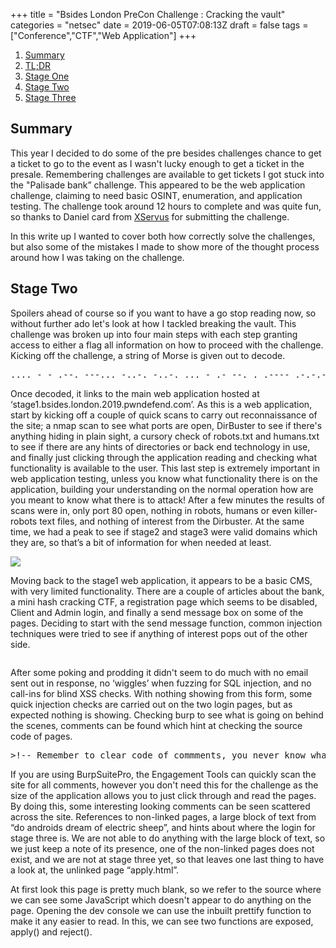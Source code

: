 +++
title = "Bsides London PreCon Challenge : Cracking the vault"
categories = "netsec"
date = 2019-06-05T07:08:13Z
draft =  false
tags = ["Conference","CTF","Web Application"]
+++

<div id="pagemenu">
<ol>
<li><a href="https://necurity.co.uk/netsec/2019-06-05-bsidesldnvault/#Summary">Summary</a></li>
<li><a href="https://necurity.co.uk/netsec/2019-06-05-bsidesldnvault/#TL;DR">TL;DR</a>  </li>
<li><a href="https://necurity.co.uk/netsec/2019-06-05-bsidesldnvault/#Stage1">Stage One</a> </li>
<li><a href="https://necurity.co.uk/netsec/2019-06-05-bsidesldnvault/#Stage2">Stage Two</a> </li>
<li><a href="https://necurity.co.uk/netsec/2019-06-05-bsidesldnvault/#Stage3">Stage Three</a> </li>
</ol>
</div>

 <div id="pagesummary">  

<h2 id="Summary"> <a>Summary </a> </h2>  

 <p>  
This year I decided to do some of the pre besides challenges chance to get a ticket to go to the event as I wasn't lucky enough to get a ticket in the presale. Remembering challenges are available to get tickets I got stuck into the "Palisade bank” challenge. This appeared to be the web application challenge, claiming to need basic OSINT, enumeration, and application testing. The challenge took around 12 hours to complete and was quite fun, so thanks to Daniel card from <a href=”https://www.xservus.com/”>XServus</a> for submitting the challenge. <!--more--> 
</p> 
<p>
In this write up I wanted to cover both how correctly solve the challenges, but also some of the mistakes I made to show more of the thought process around how I was taking on the challenge. <!--more-->
</p>

</div>
<div id="maincontent">


<h2 id="Stage2"> <a>  Stage Two  </a> </h2>
<p>
Spoilers ahead of course so if you want to have a go stop reading now, so without further ado let's look at how I tackled breaking the vault. This challenge was broken up into four main steps with each step granting access to either a flag all information on how to proceed with the challenge. Kicking off the challenge, a string of Morse is given out to decode.
</p>
<pre>
.... - - .--. ---... -..-. -..-. ... - .- --. . .---- .-.-.- -... ... .. -.. . ... .-.-.- .-.. --- -. -.. --- -. .-.-.- ..--- ----- .---- ----. .-.-.- .--. .-- -. -.. . ..-. . -. -.. .-.-.- -.-. --- -- -..-.
</pre>
<p>
Once decoded, it links to the main web application hosted at ‘stage1.bsides.london.2019.pwndefend.com’. As this is a web application, start by kicking off a couple of quick scans to carry out reconnaissance of the site; a nmap scan to see what ports are open, DirBuster to see if there's anything hiding in plain sight, a cursory check of robots.txt and humans.txt to see if there are any hints of directories or back end technology in use, and finally just clicking through the application reading and checking what functionality is available to the user. This last step is extremely important in web application testing, unless you know what functionality there is on the application, building your understanding on the normal operation how are you meant to know what there is to attack! After a few minutes the results of scans were in, only port 80 open, nothing in robots, humans or even killer-robots text files, and nothing of interest from the Dirbuster. At the same time, we had a peak to see if stage2 and stage3 were valid domains which they are, so that’s a bit of information for when needed at least.
</p>
<img src="/images/bsides19/welcome.png">
<p>
Moving back to the stage1 web application, it appears to be a basic CMS, with very limited functionality. There are a couple of articles about the bank, a mini hash cracking CTF, a registration page which seems to be disabled, Client and Admin login, and finally a send message box on some of the pages. Deciding to start with the send message function, common injection techniques were tried to see if anything of interest pops out of the other side. 
</p>
<img src="">
<p>
After some poking and prodding it didn't seem to do much with no email sent out in response, no ‘wiggles’ when fuzzing for SQL injection, and no call-ins for blind XSS checks. With nothing showing from this form, some quick injection checks are carried out on the two login pages, but as expected nothing is showing. Checking burp to see what is going on behind the scenes, comments can be found which hint at checking the source code of pages.
</p>
<pre>
&gt!-- Remember to clear code of commments, you never know what developers might write in here... --&lt
</pre>
<p>
If you are using BurpSuitePro, the Engagement Tools can quickly scan the site for all comments, however you don't need this for the challenge as the size of the application allows you to just click through and read the pages. By doing this, some interesting looking comments can be seen scattered across the site. References to non-linked pages, a large block of text from “do androids dream of electric sheep”, and hints about where the login for stage three is. We are not able to do anything with the large block of text, so we just keep a note of its presence, one of the non-linked pages does not exist, and we are not at stage three yet, so that leaves one last thing to have a look at, the unlinked page “apply.html”. 
</p>

<p>
At first look this page is pretty much blank, so we refer to the source where we can see some JavaScript which doesn't appear to do anything on the page. Opening the dev console we can use the inbuilt prettify function to make it any easier to read. In this, we can see two functions are exposed, apply() and reject(). 
</p>
<pre>
        <script type="text/javascript">
            console.log("Palisade Security Application");

            var _0x533a = ['OIiOrDWU2Y3&jaTGeQNH1', 'Generate a flag!', 'This is not the way to do it!', 'log', 'Unique Encrypted Customer Code:', '                  _________-----_____', '       _____------           __      \x5c---_', '___----             ___------              \x5c ', '   ----________        ----                 \x5c ', '               -----__    |             _____)', '        _______-----    ___--          \x5c    /)\x5c ', '  ------_______      ---____            \x5c__/  / ', '               -----__     --    _          / ', '                              ----|   /          |', '                                  |  |___________|', '                                  |  | ((_(_)| )_)', '                                  |  _((_(_)|/(_)', '                                   _____________)', '-------------------------------------------------------', '------------         LULZ ROT IS 1337      ------------'];
            (function(_0xdd6399, _0x49cdb6) {
                var _0x268527 = function(_0x57cfe4) {
                    while (--_0x57cfe4) {
                        _0xdd6399['push'](_0xdd6399['shift']());
                    }
                };
                _0x268527(++_0x49cdb6);
            }(_0x533a, 0x107));
            var _0x36a8 = function(_0x442c1a, _0x435994) {
                _0x442c1a = _0x442c1a - 0x0;
                var _0x5a04ec = _0x533a[_0x442c1a];
                return _0x5a04ec;
            };
            function apply() {
                console[_0x36a8('0x0')](_0x36a8('0x1'));
                console[_0x36a8('0x0')](_0x36a8('0x2'));
                console[_0x36a8('0x0')](_0x36a8('0x3'));
                console[_0x36a8('0x0')](_0x36a8('0x4'));
                console[_0x36a8('0x0')](_0x36a8('0x5'));
                console[_0x36a8('0x0')](_0x36a8('0x6'));
                console[_0x36a8('0x0')]('                    __-                /     \x5c ');
                console['log'](_0x36a8('0x7'));
                console[_0x36a8('0x0')](_0x36a8('0x8'));
                console[_0x36a8('0x0')](_0x36a8('0x9'));
                console['log']('                      --__--__     _____/   _/\x5c ');
                console[_0x36a8('0x0')](_0x36a8('0xa'));
                console[_0x36a8('0x0')](_0x36a8('0xb'));
                console[_0x36a8('0x0')](_0x36a8('0xc'));
                console[_0x36a8('0x0')](_0x36a8('0xd'));
                console[_0x36a8('0x0')]('                                               (');
                console[_0x36a8('0x0')](_0x36a8('0xe'));
                console['log'](_0x36a8('0xf'));
                console[_0x36a8('0x0')](_0x36a8('0x10'));
                console[_0x36a8('0x0')](_0x36a8('0xf'));
                console[_0x36a8('0x0')](_0x36a8('0x11'));
            }
            function reject() {
                console['log'](_0x36a8('0x12'));
                console[_0x36a8('0x0')](_0x36a8('0x13'));
            }
        </script>

</pre>
<p>
After spending some time reading  the JS, I realised that there was no ‘hidden’ meaning, and all it was, was js obfuscation. _0x36a8 acting as a shim which calls values from the _0x533a array. So “console[_0x36a8('0x0')]” is just calling console.log. As such we can just run apply() function and see the output:
</p>
<pre>
apply()
apply.html:formatted:22 Unique Encrypted Customer Code:
apply.html:formatted:23                   _________-----_____
apply.html:formatted:24        _____------           __      \---_
apply.html:formatted:25 ___----             ___------              \ 
apply.html:formatted:26    ----________        ----                 \ 
apply.html:formatted:27                -----__    |             _____)
apply.html:formatted:28                     __-                /     \ 
apply.html:formatted:29         _______-----    ___--          \    /)\ 
apply.html:formatted:30   ------_______      ---____            \__/  / 
apply.html:formatted:31                -----__     --    _          / 
apply.html:formatted:32                       --__--__     _____/   _/\ 
apply.html:formatted:33                               ----|   /          |
apply.html:formatted:34                                   |  |___________|
apply.html:formatted:35                                   |  | ((_(_)| )_)
apply.html:formatted:36                                   |  _((_(_)|/(_)
apply.html:formatted:37                                                (
apply.html:formatted:38                                    _____________)
apply.html:formatted:39 -------------------------------------------------------
apply.html:formatted:40 ------------         LULZ ROT IS 1337      ------------
apply.html:formatted:41 -------------------------------------------------------
apply.html:formatted:42 OIiOrDWU2Y3&jaTGeQNH1

</pre>
<p>
Now we have a code and the hint “LULZ ROT IS 1337”, I guessed this is what we needed to log into the client portal, so throwing the output into <a href=” https://gchq.github.io/CyberChef/”>CyberChef</a> , which if you haven't seen this before it is described as a Swiss army knife of common computer operations. It is a pretty powerful tool being able to carry out encoding and decoding data, file format analysis, generate hashes, analyse crypto, crack the enigma code, or even “Magic”. If you have not used it before, I really would recommend doing a bit of reading about how to use it and some of its capabilities. After Throwing the code into CyberChef with Rot13, head back to the Client log in page with a random username and password to see what happens.
</p>
<pre>
Welcome
Error. Entity Registraton Process Failure
Unable to connect to ftp services: NDAuNjguMjQ5LjIx 
FLAG{2943eb55-aea0-438e-9c1b-38186dfc5775} 

</pre>
<p>
Stage one complete! We are presented with a bit of fluff about an FTP server saying unable to log in, and some Base64 (which decodes to an IP address) and most importantly, the first flag.  As we have this, I guess that we were done with stage one, and jumped to the stage two address.
</p>
<h2 id="Stage2"> <a> Stage Two   </a> </h2>
<p>
Visiting the stage two URL the server shows a small directory listing, of which there are only a small number of files and folders. Looking in the readme file, it has “I've moved this content to our GitHub server.” The link to this was found during the reconnaissance of the web application in stage one. 
</p>
<p>
In their repository, there is one encrypted access database and a readme with very little information about what that file is used for. One thing which stands out as odd in this repo is  that there are four commits into this repository. In the commit history we can see that the readme has changed, and clicking into this shows that it used to contain “The password for the remote access database is the bracketed flag value from stage 1 of the CTF e.g. {xxxxxxxxxxxxxxxxxxxxxxxxxxxxxx}”. Trying this against the database works, revealing a small database with 3 users and their corresponding passwords, assumedly for the FTP server highlighted from stage one.
</p>
<img src="/images/bsides19/GitHub.PNG">
<img src="/images/bsides19/history.PNG">
<p>
The first two users fail to log into the server but the third, filetransfer, successfully logs in. All seems well until the “list” command is ran. It appears that it was intentionally misconfigured to return its internal address rather than its external when entering passive mode.
</p>
<img src="/images/bsides19/ftpfail.PNG">
<p>
After a quick swap to using FileZilla, which has an option to always use the external address rather than the internal provided address, logging in, listing, and downloading files from the server is possible. Looking through the files there are several empty folders, some cute cat pictures, a couple of archives, a PowerPoint document, a packet capture, an ‘urgent email’ and a PDF document. The next logical step is quite easy, just looking through these files to see what they contain. Looking through them shows that the  zips and PowerPoint are password protected, the passwords.txt is as it says, a list of passwords, and the message discloses some username:password pairings and a note about how Bob just ‘increases the number on the end’ whenever they need to change their password. As there are an increasing number of usernames and passwords being found, a password list is started to keep track of them. As a base, the passwords.txt file, also included are, the flag value and variants, the usernames from the home folders, passwords found in previous stages and some logical leaps about passwords such as Summer2019! and Pa55w0rd0 to Pa55w0rd9.
</p>
<p>
Turning attention to the PDF, it appears to have been “redacted”, but not very well text can be copied out from underneath the mark giving another password to add to the list. As the PDF is talking about security policy, it was assumed to be something do with the PowerPoint which turned out to be true.
</p>
<img src="/images/bsides19/password_policy.PNG">


<p>
There are several ways information can be hidden in a PowerPoint, white text, steg within images, objects behind images, objects set to 0 height and width, messing with macros, and embedding documents within the PowerPoint are just some of the methods. Working though these, there are no macros set, but hitting control-a on both sides shows that there is a hidden object inside the Excel image. I think this was meant to open excel, but it didn't seem to work on my box. Guessing that there is an embedded file, save off the PPTX without a password, rename it to a zip and extract it. Modern document formats are just zipped up XML files, with all binary objects such as images attached as files within the archive. Navigating to the attachment shows a suspicious intentionally blank screen. With a similar number of tricks to hide text in an excel file, opening the file in a hex editor allows for quick skimming of extra content. Doing this shows us that there is more to the file than that white space, with what looks like a second tab being present.
</p>
<img src="/images/bsides19/hex.PNG">


<p>
Flicking back to the main spreadsheet, right clicking on the tabs at the bottom of the page the unhide tabs button is present which when pressed shows the password audit sheet. This hidden sheet contains some username:password, and some username:hash pairings. The hashes looked like MD5, so to save time throwing them into one of the many MD5 reversing tools that are available on the internet retrieves the plains for all submitted hashes.  
</p>

<p>
Given that more passwords have been recovered, it makes sense to move onto the 7Z files which need passwords to access. Passwords could be entered one by one, which is pretty inefficient, much better would be to extract the hashes to run through OCL or John to crack, or “lazier” and quicker, wrap the unzip in a bash one liner: 
</p>

<pre> 
export IFS=$'\n'; for i in `cat passwords.txt`; do 7z e network_capture001.7z -p $i; echo $i; done; 
export IFS=$'\n'; for i in `cat passwords.txt`; do 7z e sslkeys.7z -p $i; echo $i; done

</pre>

<p>
After doing this we are able to get into the ssl_keys.7z file, in which there are some pre-master secrets for TLS, which as we have a packet capture, can be loaded into Wireshark decrypting any TLS traffic. Pre-Master Secrets are the primitives used by your browser when setting up an encrypted tunnel to a website, and if you have them, you are able to decrypt the traffic. If you have not come across them before I would recommend reading about them at the  <a href=” https://wiki.wireshark.org/SSL#Complete_SSL_decryption_walk_through”> Wireshark Wiki</a>
</p>
<pre> 
RSA 09a546973b2e7e0e 030178e118e813fff5a45f27aced4c8717ac8b3101bce0982545aeabbdaa95b6b5981b1002b952a38473bfc67308ea47
CLIENT_RANDOM 5cb984fb075da1fb2c758d32547c233a84a926b54c541c4befc21a284466070e 26f1e5570c12f66783ef6c26e9adb26993b8e604b29fe402d63c7e43740ae063bfb347eb22fd5a1c0687b9e7ace9c3a4

</pre>

<p>
Given TLS secrets have been obtained and a capture file is in the file listing, network_cap1 was looked at next. The first thing to do when identifying traffic within a PCAP is to identify what conversations take place, what services are used, and how many different devices are used. Taking this approach allows quick assessment of how much traffic there is potentially to attack, which in this case only a handful of devices talking your standard web protocols. Dissecting the websites being accessed, it didn’t suggest any action points and none of the traffic really stands out as interesting. Moving onto the SSL traffic in the capture file, none appears to have been decrypted. Checking the logs, none of the keys have been applied to any of the traffic within the capture file successfully suggesting this may not be the correct capture. After some time of looking at the PCAP. Hex dumping the file and grepping through for any of the keys showed that non of the SSL keys were present. Remembering the cat pictures, it occurred to me after some time that this PCAP may just be a timesink, and have nothing of use or interest in. 
</p>
<img src="/images/bsides19/wireshark.PNG">


<p>
Turning our attention to the last zip file, the one-liner failed to get in, so we have to attack this properly by <a href=”” >extracting the hash of the archive</a>, and cracking it with Hashcat. One mistake I made which wasted many, many, many hours is that I used the wrong password list with rules to attack the archive. 7Zip passwords are massively slow to attack, with my laptop managing around a few thousand million MD5 passwords a second (Laptop RTX2060), in comparison it only managed under 1500 a second on the GPU, and another 100 a second on the CPU/iGPU combo. Given this speed, I started with the top-100 passwords from <a href=””>SecLists</a> using the standard rules which come with hashcat. After this failed, swapping to the top 1000 list, and finally after this, starting a brute force attack  using the highlighted password mask from the email:
</p>
<pre>
“Over 8 characters, must contain alpa, numertic and a special”
.\hashcat64.exe --force --opencl-device-type 1,2,3 '$7z$0$18$0$1122$16$423ae8d8f7a75d99bd11c57822f2456e$159521110$176$162$13cc28f69672a42ebc329cf08cb675c4e420ae0cfdbf9aeb701d3c4517b391ba4fb028f9e490a13adf61e37d34dc99a6e8d80216326e5b60548513196f8e37ac98db94195df855fe4098ab9177b1ec00c6dd2f57dcc39de6967f6c2b3c6ede9fad8a0fd5bfad9a8611e64dc0a27fe3c13762eb7e887e47460653da3557dd3fc27a01170b90a626a9bab3d4a46b279f70a83523d400f7cc21e92a7e48b9f1f6acf5fccddb693f24d4c5998e27b5e15c68' -m 11600 -O -w3 -a3 ?u?l?l?l?l?l?l?l?d?s 
Time.Estimated...: Fri Jun 05 20:57:13 2567 (548 years, 0 days) !

</pre>
<p>
After leaving this for a few hours chugging away in the background with no joy I reached out to the discord associated with the challenge to ask if there are any more stage two hints. Of which there were two,  tools don't always work and read the guides provided if stuck. Reading through their guides, they have a Perl script to get the hash rather than the python one I used. Trying this yielded the same hash as previously, but  the second bit of information in their guide is to use the RockYou list when doing password cracking as it is such a good sample of how people choose passwords.
</p>

<p>
RockYou managed to retrieve a password in under an hour, Gold540. Trying this against the archive did not work, so assuming that there was a blip in the GPU, I removed it from the pot and re-ran the cracking with the same result, quite infuriating indeed. Going back to the hints from the Discord there was a bit about changing the inputs, and as there isn’t much to change on the Hashcar command line which would cause it to get the wrong password (apart from maybe using the CPU/iGPU), I changed up the password list by just removing the offending password from the list to allow it to reach the end. After doing this and re-running the hash cracking, we obtain another password, gordiesneaky93, which when tried against the archive extracts the PCAP within. Without the hints given in the discord channel, I would have been totally stuck. A good lesson to be more patient!  I'll be looking into it to why the wrong password is cracked, but  I have a feeling it's something to do with how the hash of the 7Z is computed.
</p>

<p>
Extracting the 7Z archive, loading the capture, and taking the same approach as before conversations to internal address can be seen, potentially a lot more interesting than the previous capture. This traffic is also under TLS, which this time Wireshark has been able to successfully decrypt. When we follow the HTTP stream, we find that we can see some log in’s to a development portal, and the thing we want to see, the flag for stage two. Took much longer than I wanted but that’s sometimes the nature of these things.
</p>
<img src="/images/bsides19/plain_http.png">


<h2 id="Stage3"> <a> Stage Three </a> </h2>
<p>
The first check is trying to jump straight to the stage three URL, but the portal only shows an access denied message. This is no problem however as from the reconnaissance done in stage one, we know that we access the stage three admin panel through the admin page on stage one. It requires a username, and a password. Noticing that it looks like there is a typo in the password entered in the PCAP, ‘RisOfTheMachines’ the first username:password combination tried was admin and ‘RiseOfTheMachines’ as the password. This works  to an extend, providing us with an account disabled response. Trying the mis-typed password shows a Access Denied messages, giving an easy way of telling what account:password pairings are correct. Using BurpSuite to quickly test all the passwords against all the usernames (rather than assuming that the previous username:password pairings are correct), shows a nice ‘wiggle’ in the response size. After leaving to finish, sort by response size and see that there are three main groupings of responses. First; an access denied message, pretty boring, second,  an account disabled message, better but still not what we want, and finally, an access granted message, sadly no stage three flag though.
</p>
<img src="/images/bsides19/admin_login.PNG">

<p>
Returned is a plain text page, it sets a cookie called authorized, and a comment suggesting that the forward to a hash value is broken. Reversing this hash shows the word admin, so I assumed that it was a non-linked file or folder on the server. Using a quick bash one-liner to quickly test a word list for the potential url endpoints that the admin panel could be located, comprised of previously seen folders and files, commonly seen admin locations and words related to the challenge. After a while of getting nowhere, taking a step back and looking at the login response to see if there was anything of interest. One of the things which stands out is that the cookies ‘path’ value was not set for just the stage3 domain, but anything underneath the main ctf domain. Trying the same brute force against the other domains, nothing was returned agasin.  After a little break, it hit me, this CTF had been split across multiple subdomains, who says that it's just the stage one, two and three domains to look at. After a few seconds of another quick bash for loop, success, two domains found at ‘vault’ and 21232f297a57a5a743894a0e4a801fc3. 
</p>

<p>
Going straight to the ‘21’ domain show a message ‘bad Paramater’. Remembering that the previous stage set a cookie ‘authorized’ with the value of > md5(‘no’), we replay the request to the server with a ‘authorized’ cookie with the value of > md5(‘yes’), and with that we are greeted with the final flag, well a base 64 encoded final flag:
</p>
<img src="/images/bsides19/win.PNG">
<p>
Having already found the vault domain, we plug in the three previous flags and we are presented with our prize. The final flag which went sent into the lovey BSides admins gets a Ticket! In the end, I guess the stage one article content and large sections of commented text, the cat pictures from stage two, and second PCAP  are just distractions to try to derail the user from continuing on with the challenge and slow people down.
</p>
<p>
Overall this challenge was not too hard and not too easy, although I will admit that getting past extracting the PCAP from the 7Z took a bit longer than planned, and would have had me totally FooBar’d if it was not for the Dsicord  channel. Quite a fun little challenge really! Thanks again to Xeverus for hosting the challenge, and Bsides London for providing the reward for completing it. 
</p>

<!--

<h2 id=""> <a>   </a> </h2>
<p>
</p>
<p>
</p>
<p>
</p>
<p>
</p>
<p>
</p>
<img src="">
<pre> 
</pre>

<p>
</p>
<img src="">
<pre> 
</pre>

<p>
</p>
<img src="">
<pre> 
</pre>

<p>
</p>
<img src="">
<pre> 
</pre>

<p>
</p>
<img src="">
<pre> 
</pre> -->


<h2 id="TL;DR"> <a>  TL;DR </a> </h2>
<p>
If you are not interested in the waffle, and only want to know how to get over one step without spoilers for the rest. 
<ol>
<li>Decode the morse code to get to stage one</li>
<li>Enumerate the stage one site by crawling and looking into the source to find the admin page</li>
<li>Understand the JS presented, run the apply function to get the application code, then ROT13 to get the real code.</li>
<li>Find the stage two domain, Enumerate to find the comment about swapping to GitHub</li>
<li>Find the organisations git hub account. Linked from the stage one site.</li>
<li>Download the database. Look at the git commit history to get the password.</li>
<li>Use the credentials from the database to log into the FTP server using a client which ignores the broken internal address. Download all the files from the server.</li>
<li>Use the password in the “” file to get access to the PPTX</li>
<li>Extract / Open the XLS file. Unhide the Password Audit Tab. Use these passwords to get access to the SSL keys 7Z.</li>
<li>Extract the hash from the other 7Z and wash against the RockYou List. Remove the offending password from the list and re-run to get the real password</li>
<li>Apply the SSL keys to the extracted PCAP to get the access code, and a sample username and password for the stage three access portal.</li>
<li>Figure out the responses that the system can respond with by attempting to log in. Carry out a brute force on the admin panel to get the correct user:password combination.</li>
<li>Locate the admin portal at ‘’. Change the ‘authorised’ cookie from <pre>md5(‘no’)</pre> to <pre>md5(‘yes’)</pre>. </li>
<li>Visit the admin panel to get the stage three flag.</li>
<li>Locate the vault URL, submit all three flags to the vault. Retrieve your final flag!</li> 
<li>Write up how you did it 😉 </li>
<ol>
</p>


</div>
